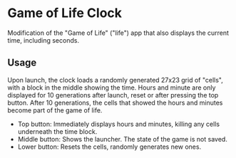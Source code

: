 # Game of Life Clock

Modification of the "Game of Life" ("life") app that also displays the current time, including seconds.

## Usage

Upon launch, the clock loads a randomly generated 27x23 grid of "cells", with a block in the middle showing the time.
Hours and minute are only displayed for 10 generations after launch, reset or after pressing the top button. After 10 generations, the cells that showed the hours and minutes become part of the game of life.

* Top button: Immediately displays hours and minutes, killing any cells underneath the time block.
* Middle button: Shows the launcher. The state of the game is not saved.
* Lower button: Resets the cells, randomly generates new ones.
